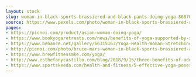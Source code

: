 ```yaml
---
layout: stock
slug: woman-in-black-sports-brassiered-and-black-pants-doing-yoga-868704
source: https://www.pexels.com/photo/woman-in-black-sports-brassiered-and-black-pants-doing-yoga-868704/
pages:
- https://picnoi.com/product/asian-woman-doing-yoga/
- https://www.bookyogaretreats.com/news/benefits-of-yoga-supported-by-science
- https://www.behance.net/gallery/66315163/Yoga-Health-Woman-Stretching
- http://picnoi.com/photo/bruce-mars-woman-in-black-sports-brassiered-and-black-pants-doing-yoga
- https://www.brewfitnessmke.com/yoga/
- http://www.esthefanycastillo.com/blog/2018/9/15/three-benefits-of-adding-yoga-to-your-workout-plan
- https://www.sportskeeda.com/health-and-fitness/5-effective-yoga-poses-for-lower-back-sstl
---
```

